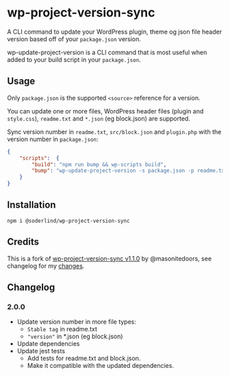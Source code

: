 # wp-project-version-sync

A CLI command to update your WordPress plugin, theme og json file header version based off of your `package.json` version.

wp-update-project-version is a CLI command that is most useful when added to your build script in your `package.json`.

## Usage

Only `package.json` is the supported `<source>` reference for a version. 

You can update one or more files, WordPress header files (plugin and `style.css`), `readme.txt` and `*.json` (eg block.json)  are supported.

Sync version number in `readme.txt`, `src/block.json` and `plugin.php` with the version number in `package.json`:


```json
{
    "scripts":  {
        "build": "npm run bump && wp-scripts build",
		"bump": "wp-update-project-version -s package.json -p readme.txt src/block.json plugin.php",
    }
}
```

## Installation

```
npm i @soderlind/wp-project-version-sync
```

## Credits

This is a fork of [wp-project-version-sync v1.1.0](https://github.com/masonitedoors/wp-project-version-sync) by @masonitedoors, see changelog for my [changes](https://github.com/soderlind/wp-project-version-sync/commit/8a175ab024ccb1a6ae2e21c8e958c373a42d41f5).


## Changelog

### 2.0.0

- Update version number in more file types:
	- `Stable tag` in readme.txt
	- `"version"` in *.json (eg block.json)
- Update dependencies
- Update jest tests
	- Add tests for readme.txt and block.json.
	- Make it compatible with the updated dependencies.